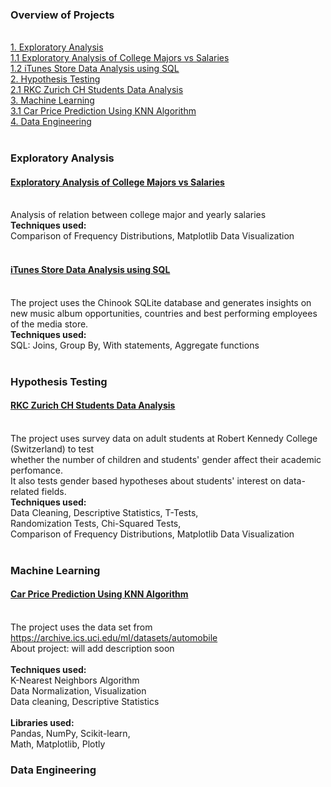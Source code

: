 ### Overview of Projects
<br>[1. Exploratory Analysis](#exploratory-analysis)
<br>[1.1 Exploratory Analysis of College Majors vs Salaries](#exploratory-analysis-of-college-majors-vs-salaries)
<br>[1.2 iTunes Store Data Analysis using SQL](#itunes-store-data-analysis-using-sql)
<br>[2. Hypothesis Testing](#hypothesis-testing)
<br>[2.1 RKC Zurich CH Students Data Analysis](##rkc-zurich-ch-students-data-analysis)
<br>[3. Machine Learning](#machine-learning)
<br>[3.1 Car Price Prediction Using KNN Algorithm](#car-price-prediction-using-knn-algorithm)
<br>[4. Data Engineering](#data-engineering)
<br>
<br>



### Exploratory Analysis
#### [Exploratory Analysis of College Majors vs Salaries](https://github.com/ofeliiaB/major_salary_analysis/blob/master/MajorVsSalaryAnalysis.ipynb)
<br>Analysis of relation between college major and yearly salaries
<br>**Techniques used:**
<br>Comparison of Frequency Distributions, Matplotlib Data Visualization
<br>
<br>
#### [iTunes Store Data Analysis using SQL](https://github.com/ofeliiaB/iTunes_data_analysis/blob/master/iTunes_data_analysis.ipynb)
<br>The project uses the Chinook SQLite database and generates insights on new music album opportunities, countries and best performing employees of the media store.
<br>**Techniques used:**
<br>SQL: Joins, Group By, With statements, Aggregate functions
<br>
<br>
### Hypothesis Testing
#### [RKC Zurich CH Students Data Analysis](https://github.com/ofeliiaB/parental_status_vs_college_performance/blob/master/Data_Analytics_Assignment.ipynb)
<br>The project uses survey data on adult students at Robert Kennedy College (Switzerland) to test
<br>whether the number of children and students' gender affect their academic perfomance.
<br>It also tests gender based hypotheses about students' interest on data-related fields.
<br>**Techniques used:**
<br>Data Cleaning, Descriptive Statistics, T-Tests,
<br>Randomization Tests, Chi-Squared Tests,
<br>Comparison of Frequency Distributions, Matplotlib Data Visualization
<br>
<br>
### Machine Learning
#### [Car Price Prediction Using KNN Algorithm](https://github.com/ofeliiaB/predicting_car_prices_with_k-nn/blob/master/Car_price_prediction_KNN.ipynb)
<br>The project uses the data set from https://archive.ics.uci.edu/ml/datasets/automobile
<br>About project: will add description soon
<br>
<br>**Techniques used:**
<br>K-Nearest Neighbors Algorithm
<br>Data Normalization, Visualization
<br>Data cleaning, Descriptive Statistics
<br>
<br>**Libraries used:**
<br>Pandas, NumPy, Scikit-learn,
<br>Math, Matplotlib, Plotly
<br>
### Data Engineering
